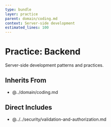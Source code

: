 ```yaml
---
type: bundle
layer: practice
parent: domain/coding.md
context: Server-side development
estimated_lines: 100
---
```

# Practice: Backend

Server-side development patterns and practices.

## Inherits From
- @../domain/coding.md

## Direct Includes
- @../../security/validation-and-authorization.md
